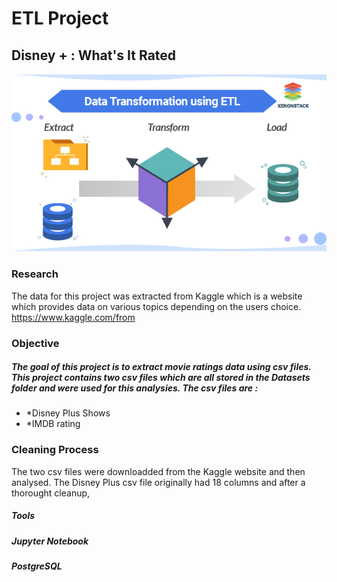 # ETL Project

## Disney + : What's It Rated

![alt text](https://github.com/travisstowell/ETLProject/blob/main/image/etl.png "etl")

### Research 
The data for this project was extracted from Kaggle which is a website which provides data on various topics depending on the users choice. https://www.kaggle.com/from 

### Objective
##### The goal of this project is to extract movie ratings data using csv files. This project contains two csv files which are all stored in the Datasets folder and were used for this analysies. The csv files are :

* *Disney Plus Shows
* *IMDB rating

### Cleaning Process
The two csv files were downloadded from the Kaggle website and then analysed. The Disney Plus csv file originally had 18 columns and after a thorought cleanup, 


##### Tools

##### Jupyter Notebook 

##### PostgreSQL
